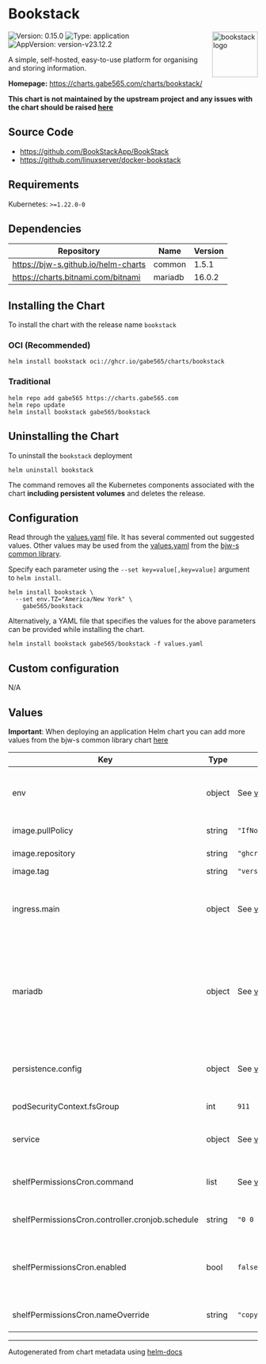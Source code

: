 # Bookstack

<img src="https://raw.githubusercontent.com/gabe565/charts/main/charts/bookstack/icon.svg" align="right" width="92" alt="bookstack logo">

![Version: 0.15.0](https://img.shields.io/badge/Version-0.15.0-informational?style=flat)
![Type: application](https://img.shields.io/badge/Type-application-informational?style=flat)
![AppVersion: version-v23.12.2](https://img.shields.io/badge/AppVersion-version--v23.12.2-informational?style=flat)

A simple, self-hosted, easy-to-use platform for organising and storing information.

**Homepage:** <https://charts.gabe565.com/charts/bookstack/>

**This chart is not maintained by the upstream project and any issues with the chart should be raised
[here](https://github.com/gabe565/charts/issues/new?assignees=gabe565&labels=bug&template=bug_report.yaml&name=bookstack&version=0.15.0)**

## Source Code

* <https://github.com/BookStackApp/BookStack>
* <https://github.com/linuxserver/docker-bookstack>

## Requirements

Kubernetes: `>=1.22.0-0`

## Dependencies

| Repository | Name | Version |
|------------|------|---------|
| <https://bjw-s.github.io/helm-charts> | common | 1.5.1 |
| <https://charts.bitnami.com/bitnami> | mariadb | 16.0.2 |

## Installing the Chart

To install the chart with the release name `bookstack`

### OCI (Recommended)

```console
helm install bookstack oci://ghcr.io/gabe565/charts/bookstack
```

### Traditional

```console
helm repo add gabe565 https://charts.gabe565.com
helm repo update
helm install bookstack gabe565/bookstack
```

## Uninstalling the Chart

To uninstall the `bookstack` deployment

```console
helm uninstall bookstack
```

The command removes all the Kubernetes components associated with the chart **including persistent volumes** and deletes the release.

## Configuration

Read through the [values.yaml](./values.yaml) file. It has several commented out suggested values.
Other values may be used from the [values.yaml](https://github.com/bjw-s/helm-charts/tree/a081de5/charts/library/common/values.yaml) from the [bjw-s common library](https://github.com/bjw-s/helm-charts/tree/a081de5/charts/library/common).

Specify each parameter using the `--set key=value[,key=value]` argument to `helm install`.

```console
helm install bookstack \
  --set env.TZ="America/New York" \
    gabe565/bookstack
```

Alternatively, a YAML file that specifies the values for the above parameters can be provided while installing the chart.

```console
helm install bookstack gabe565/bookstack -f values.yaml
```

## Custom configuration

N/A

## Values

**Important**: When deploying an application Helm chart you can add more values from the bjw-s common library chart [here](https://github.com/bjw-s/helm-charts/tree/a081de5/charts/library/common)

| Key | Type | Default | Description |
|-----|------|---------|-------------|
| env | object | See [values.yaml](./values.yaml) | environment variables.    For more options see [BookStack .env.example](https://github.com/BookStackApp/BookStack/blob/release/.env.example.complete). |
| image.pullPolicy | string | `"IfNotPresent"` | image pull policy |
| image.repository | string | `"ghcr.io/linuxserver/bookstack"` | image repository |
| image.tag | string | `"version-v23.12.2"` | image tag |
| ingress.main | object | See [values.yaml](./values.yaml) | Enable and configure ingress settings for the chart under this key. |
| mariadb | object | See [values.yaml](./values.yaml) | Enable and configure mariadb database subchart under this key.    For more options see [mariadb chart documentation](https://github.com/bitnami/charts/tree/master/bitnami/mariadb) |
| persistence.config | object | See [values.yaml](./values.yaml) | Configure persistence settings for the chart under this key. |
| podSecurityContext.fsGroup | int | `911` | Volume group permissions |
| service | object | See [values.yaml](./values.yaml) | Configures service settings for the chart. |
| shelfPermissionsCron.command | list | See [values.yaml](./values.yaml) | Shelf permissions CronJob command |
| shelfPermissionsCron.controller.cronjob.schedule | string | `"0 0 * * *"` | Shelf permissions CronJob time |
| shelfPermissionsCron.enabled | bool | `false` | Enables a CronJob that copies shelf permissions to all child books.    [[ref]](https://bookstackapp.com/docs/admin/commands/#copy-shelf-permission) |
| shelfPermissionsCron.nameOverride | string | `"copy-shelf-permissions"` | Shelf permissions CronJob name |

---
Autogenerated from chart metadata using [helm-docs](https://github.com/norwoodj/helm-docs)
